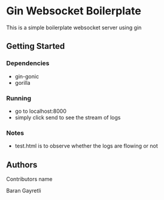 
# Gin Websocket Boilerplate

This is a simple boilerplate websocket server using gin

## Getting Started

### Dependencies

* gin-gonic
* gorilla

### Running

* go to localhost:8000
* simply click send to see the stream of logs

### Notes
* test.html is to observe whether the logs are flowing or not 

## Authors

Contributors name

Baran Gayretli 

